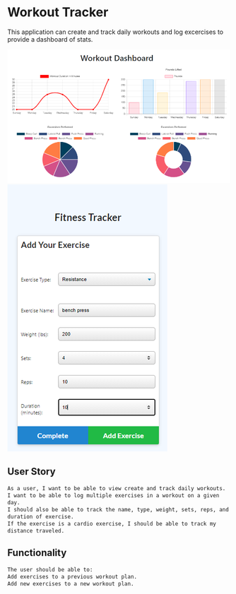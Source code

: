 # Workout Tracker
 This application can create and track daily workouts and log excercises to provide a dashboard of stats.  

![Application Screenshot](./assets/workout-tracker-dashboard.png)
![Application Screenshot](./assets/add-excercise.png)

## User Story
```
As a user, I want to be able to view create and track daily workouts. 
I want to be able to log multiple exercises in a workout on a given day. 
I should also be able to track the name, type, weight, sets, reps, and duration of exercise. 
If the exercise is a cardio exercise, I should be able to track my distance traveled.
```


## Functionality
```
The user should be able to:
Add exercises to a previous workout plan.
Add new exercises to a new workout plan.